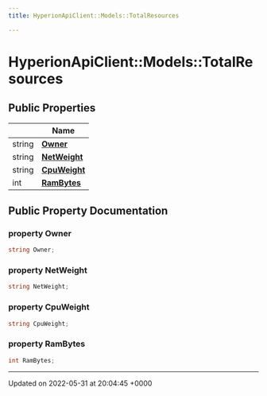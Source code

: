 ```yaml
---
title: HyperionApiClient::Models::TotalResources

---
```


# HyperionApiClient::Models::TotalResources





## Public Properties

|                | Name           |
| -------------- | -------------- |
| string | **[Owner](/Classes/class_hyperion_api_client_1_1_models_1_1_total_resources.md#property-owner)**  |
| string | **[NetWeight](/Classes/class_hyperion_api_client_1_1_models_1_1_total_resources.md#property-netweight)**  |
| string | **[CpuWeight](/Classes/class_hyperion_api_client_1_1_models_1_1_total_resources.md#property-cpuweight)**  |
| int | **[RamBytes](/Classes/class_hyperion_api_client_1_1_models_1_1_total_resources.md#property-rambytes)**  |

## Public Property Documentation

### property Owner

```csharp
string Owner;
```


### property NetWeight

```csharp
string NetWeight;
```


### property CpuWeight

```csharp
string CpuWeight;
```


### property RamBytes

```csharp
int RamBytes;
```


-------------------------------

Updated on 2022-05-31 at 20:04:45 +0000